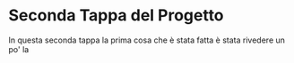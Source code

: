# Seconda Tappa del Progetto

In questa seconda tappa la prima cosa che è stata fatta è stata rivedere un po' la 

